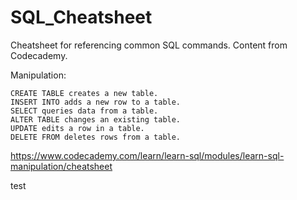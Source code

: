 # SQL_Cheatsheet
Cheatsheet for referencing common SQL commands. Content from Codecademy. 

Manipulation:

    CREATE TABLE creates a new table.
    INSERT INTO adds a new row to a table.
    SELECT queries data from a table.
    ALTER TABLE changes an existing table.
    UPDATE edits a row in a table.
    DELETE FROM deletes rows from a table.

https://www.codecademy.com/learn/learn-sql/modules/learn-sql-manipulation/cheatsheet

test